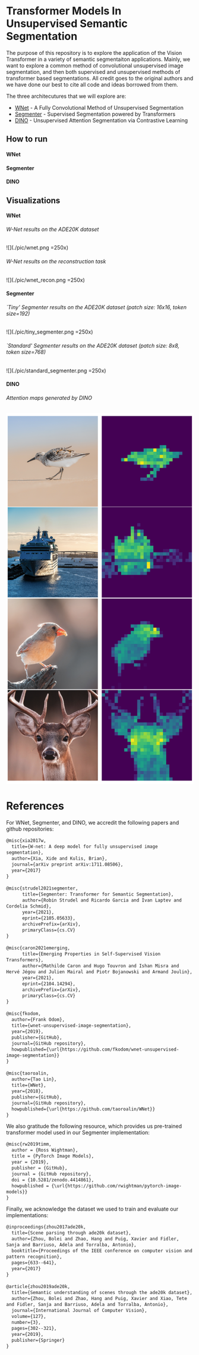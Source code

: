 # Transformer Models In Unsupervised Semantic Segmentation

The purpose of this repository is to explore the application of the Vision Transformer in a variety
of semantic segmentaiton applications. Mainly, we want to explore a common method of convolutional unsupervised image
segmentation, and then both supervised and unsupervised methods of transformer based segmentations. All credit
goes to the original authors and we have done our best to cite all code and ideas borrowed from them. 

The three architecutures that we will explore are:
- [WNet](https://arxiv.org/pdf/1711.08506.pdf) - A Fully Convolutional Method of Unsupervised Segmentation
- [Segmenter](https://arxiv.org/pdf/2105.05633.pdf) - Supervised Segmentation powered by Transformers
- [DINO](https://arxiv.org/pdf/2104.14294.pdf) - Unsupervised  Attention Segmentation via Contrastive Learning


## How to run
#### WNet

#### Segmenter

#### DINO


## Visualizations

#### WNet

###### W-Net results on the ADE20K dataset

![](./pic/wnet.png =250x)

###### W-Net results on the reconstruction task

![](./pic/wnet_recon.png =250x)

#### Segmenter

###### `Tiny' Segmenter results on the ADE20K dataset (patch size: 16x16, token size=192)

![](./pic/tiny_segmenter.png =250x)

###### `Standard' Segmenter results on the ADE20K dataset (patch size: 8x8, token size=768)

![](./pic/standard_segmenter.png =250x)

#### DINO

###### Attention maps generated by DINO

![](./pic/attention_maps.png)


# References

For WNet, Segmenter, and DINO, we accredit the following papers and github repositories:

```
@misc{xia2017w,
  title={W-net: A deep model for fully unsupervised image segmentation},
  author={Xia, Xide and Kulis, Brian},
  journal={arXiv preprint arXiv:1711.08506},
  year={2017}
}

@misc{strudel2021segmenter,
      title={Segmenter: Transformer for Semantic Segmentation}, 
      author={Robin Strudel and Ricardo Garcia and Ivan Laptev and Cordelia Schmid},
      year={2021},
      eprint={2105.05633},
      archivePrefix={arXiv},
      primaryClass={cs.CV}
}

@misc{caron2021emerging,
      title={Emerging Properties in Self-Supervised Vision Transformers}, 
      author={Mathilde Caron and Hugo Touvron and Ishan Misra and Hervé Jégou and Julien Mairal and Piotr Bojanowski and Armand Joulin},
      year={2021},
      eprint={2104.14294},
      archivePrefix={arXiv},
      primaryClass={cs.CV}
}

@misc{fkodom,
  author={Frank Odom},
  title={wnet-unsupervised-image-segmentation},
  year={2019},
  publisher={GitHub},
  journal={GitHub repository},
  howpublished={\url{https://github.com/fkodom/wnet-unsupervised-image-segmentation}}
}

@misc{taoroalin,
  author={Tao Lin},
  title={WNet},
  year={2018},
  publisher={GitHub},
  journal={GitHub repository},
  howpublished={\url{https://github.com/taoroalin/WNet}}
}

```

We also gratitude the following resource, which provides us pre-trained transformer model used in our Segmenter implementation:
```
@misc{rw2019timm,
  author = {Ross Wightman},
  title = {PyTorch Image Models},
  year = {2019},
  publisher = {GitHub},
  journal = {GitHub repository},
  doi = {10.5281/zenodo.4414861},
  howpublished = {\url{https://github.com/rwightman/pytorch-image-models}}
}
```

Finally, we acknowledge the dataset we used to train and evaluate our implementations:
```
@inproceedings{zhou2017ade20k,
  title={Scene parsing through ade20k dataset},
  author={Zhou, Bolei and Zhao, Hang and Puig, Xavier and Fidler, Sanja and Barriuso, Adela and Torralba, Antonio},
  booktitle={Proceedings of the IEEE conference on computer vision and pattern recognition},
  pages={633--641},
  year={2017}
}

@article{zhou2019ade20k,
  title={Semantic understanding of scenes through the ade20k dataset},
  author={Zhou, Bolei and Zhao, Hang and Puig, Xavier and Xiao, Tete and Fidler, Sanja and Barriuso, Adela and Torralba, Antonio},
  journal={International Journal of Computer Vision},
  volume={127},
  number={3},
  pages={302--321},
  year={2019},
  publisher={Springer}
}
```

